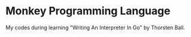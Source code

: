 # Monkey Programming Language

My codes during learning "Writing An Interpreter In Go" by Thorsten Ball.